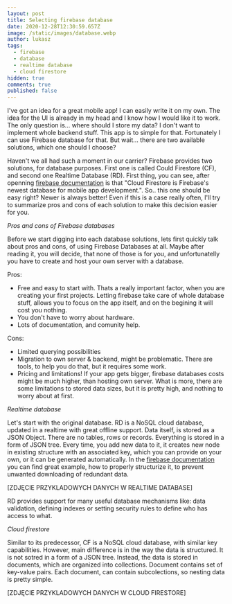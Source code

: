 ```yaml
---
layout: post
title: Selecting firebase database
date: 2020-12-28T12:30:59.657Z
image: /static/images/database.webp
author: lukasz
tags:
  - firebase
  - database
  - realtime database
  - cloud firestore
hidden: true
comments: true
published: false
---
```

I've got an idea for a great mobile app! I can easily write it on my own. The idea for the UI is already in my head and I know how I would like it to work.
The only question is... where should I store my data? I don't want to implement whole backend stuff. This app is to simple for that. 
Fortunately I can use Firebase database for that. But wait... there are two available solutions, which one should I choose? 

Haven't we all had such a moment in our carrier? Firebase provides two solutions, for database purposes. First one is called Could Firestore (CF),
and second one Realtime Database (RD). First thing, you can see, after openning [firebase documentation](https://firebase.google.com/docs/database/rtdb-vs-firestore)
is that "Cloud Firestore is Firebase's newest database for mobile app development.". So.. this one should be easy right? Newer is always better! Even if this is
a case really often, I'll try to summarize pros and cons of each solution to make this decision easier for you.

*Pros and cons of Firebase databases*

Before we start digging into each database solutions, lets first quickly talk about pros and cons, of using Firebase Databases at all. Maybe after reading it, 
you will decide, that none of those is for you, and unfortunatelly you have to create and host your own server with a database. 

Pros:

* Free and easy to start with. Thats a really important factor, when you are creating your first projects. Letting firebase take care of whole database stuff,
  allows you to focus on the app itself, and on the begining it will cost you nothing.
* You don't have to worry about hardware.
* Lots of documentation, and comunity help.

 Cons:

* Limited querying possibilities
* Migration to own server & backend, might be problematic. There are tools, to help you do that, but it requires some work.
* Pricing and limitations! If your app gets bigger, firebase databases costs might be much higher, than hosting own server. 
  What is more, there are some limitations to stored data sizes, but it is pretty high, and nothing to worry about at first. 

*Realtime database*

Let's start with the original database. RD is a NoSQL cloud database, updated in a realtime with great offline support. Data itself, is stored as a JSON Object.
There are no tables, rows or records. Everything is stored in a form of JSON tree. Every time, you add new data to it, it creates new node in existing structure 
with an associated key, which you can provide on your own, or it can be generated automatically. In the [firebase documentation](https://firebase.google.com/docs/database/web/structure-data)
you can find great example, how to properly structurize it, to prevent unwanted downloading of redundant data. 

\[ZDJĘCIE PRZYKLADOWYCH DANYCH W REALTIME DATABASE]

RD provides support for many useful database mechanisms like: data validation, defining indexes or setting security rules to define who has access to what. 

*Cloud firestore*

Similar to its predecessor, CF is a NoSQL cloud database, with similar key capabilities. However, main difference is in the way the data is structured. 
It is not sotred in a form of a JSON tree. Instead, the data is stored in documents, which are organized into collections. Document contains set of key-value pairs. 
Each document, can contain subcolections, so nesting data is pretty simple. 

\[ZDJĘCIE PRZYKLADOWYCH DANYCH W CLOUD FIRESTORE]